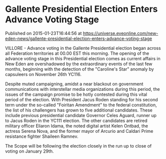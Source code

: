 # Gallente Presidential Election Enters Advance Voting Stage
Published on 2015-01-23T16:44:56 at https://universe.eveonline.com/new-eden-news/gallente-presidential-election-enters-advance-voting-stage

VILLORE - Advance voting in the Gallente Presidential election began across all Federation territories at 00.00 EST this morning. The opening of the advance voting stage in this Presidential election comes as current affairs in New Eden are overshadowed by the extraordinary events of the last few months, beginning with the detection of the "Caroline's Star" anomaly by capsuleers on November 26th YC116.

Despite muted campaigning, amidst a near blackout on government communications with interstellar media organizations during this period, the issues of the campaign promise to be hotly contested during this vital period of the election. With President Jacus Roden standing for his second term under the so-called "Foiritan Amendment" to the federal constitution, the list of his challengers has grown to five additional candidates. These include previous presidential candidate Governor Celes Aguard, runner up to Jacus Roden in the YC111 election. The other candidates are retired military officer Eliaron Idama, the noted digital artist Kelen Ontbad, the actress Serena Nova, and the former mayor of Arcurio and Caldari Prime resistance fighter Shaileen Ramnev.

The Scope will be following the election closely in the run up to close of voting on January 29th.
